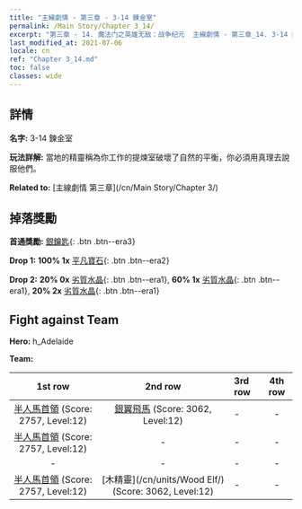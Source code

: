 ```yaml
---
title: "主線劇情 - 第三章 - 3-14 鍊金室"
permalink: /Main Story/Chapter 3_14/
excerpt: "第三章 - 14. 魔法门之英雄无敌：战争纪元  主線劇情 - 第三章_14. 3-14 鍊金室"
last_modified_at: 2021-07-06
locale: cn
ref: "Chapter 3_14.md"
toc: false
classes: wide
---
```


## 詳情

 **名字:** 3-14 鍊金室

 **玩法詳解:** 當地的精靈稱為你工作的提煉室破壞了自然的平衡，你必須用真理去說服他們。

 **Related to:** [主線劇情 第三章](/cn/Main Story/Chapter 3/)

## 掉落獎勵

 **首通獎勵:** [銀鑰匙](/cn/Items/con_693/){: .btn .btn--era3}

 **Drop 1:** **100% 1x** [平凡寶石](/cn/Items/mat_10/){: .btn .btn--era2}

 **Drop 2:** **20% 0x** [劣質水晶](/cn/Items/mat_5/){: .btn .btn--era1}, **60% 1x** [劣質水晶](/cn/Items/mat_5/){: .btn .btn--era1}, **20% 2x** [劣質水晶](/cn/Items/mat_5/){: .btn .btn--era1}


## Fight against Team
 **Hero:** h_Adelaide

 **Team:**


  | 1st row | 2nd row | 3rd row | 4th row |
  |:----:|:----:|:----|:----:|
  | [半人馬首領](/cn/units/Centaur/) (Score: 2757, Level:12)  | [銀翼飛馬](/cn/units/Pegasus/) (Score: 3062, Level:12)  | - | - |
  | [半人馬首領](/cn/units/Centaur/) (Score: 2757, Level:12)  | - | - | - |
  | - | - | - | - |
  | [半人馬首領](/cn/units/Centaur/) (Score: 2757, Level:12)  | [木精靈](/cn/units/Wood Elf/) (Score: 3062, Level:12)  | - | - |


